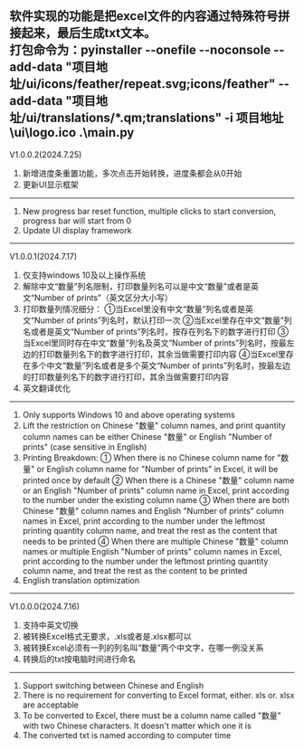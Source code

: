 软件实现的功能是把excel文件的内容通过特殊符号拼接起来，最后生成txt文本。  
打包命令为：pyinstaller --onefile --noconsole --add-data "项目地址/ui/icons/feather/repeat.svg;icons/feather" --add-data "项目地址/ui/translations/*.qm;translations" -i 项目地址\ui\logo.ico .\main.py
---------------------------------------------------------
V1.0.0.2(2024.7.25)
1. 新增进度条重置功能，多次点击开始转换，进度条都会从0开始
2. 更新UI显示框架
---------------------------------------------------------
1. New progress bar reset function, multiple clicks to start conversion, progress bar will start from 0
2. Update UI display framework
---------------------------------------------------------
V1.0.0.1(2024.7.17)
1. 仅支持windows 10及以上操作系统
2. 解除中文“数量”列名限制，打印数量列名可以是中文“数量”或者是英文“Number of prints”（英文区分大小写）
3. 打印数量列情况细分：
	①当Excel里没有中文“数量”列名或者是英文“Number of prints”列名时，默认打印一次
	②当Excel里存在中文“数量”列名或者是英文“Number of prints”列名时，按存在列名下的数字进行打印
	③当Excel里同时存在中文“数量”列名及英文“Number of prints”列名时，按最左边的打印数量列名下的数字进行打印，其余当做需要打印内容
	④当Excel里存在多个中文“数量”列名或者是多个英文“Number of prints”列名时，按最左边的打印数量列名下的数字进行打印，其余当做需要打印内容
4. 英文翻译优化
---------------------------------------------------------
1. Only supports Windows 10 and above operating systems
2. Lift the restriction on Chinese "数量" column names, and print quantity column names can be either Chinese "数量" or English "Number of prints" (case sensitive in English)
3. Printing Breakdown:
	① When there is no Chinese column name for "数量" or English column name for "Number of prints" in Excel, it will be printed once by default
	② When there is a Chinese "数量" column name or an English "Number of prints" column name in Excel, print according to the number under the existing column name
	③ When there are both Chinese "数量" column names and English "Number of prints" column names in Excel, print according to the number under the leftmost printing quantity column name, and treat the rest as the content that needs to be printed
	④ When there are multiple Chinese "数量" column names or multiple English "Number of prints" column names in Excel, print according to the number under the leftmost printing quantity column name, and treat the rest as the content to be printed
4. English translation optimization
---------------------------------------------------------
V1.0.0.0(2024.7.16)
1. 支持中英文切换
2. 被转换Excel格式无要求，.xls或者是.xlsx都可以
3. 被转换Excel必须有一列的列名叫“数量”两个中文字，在哪一例没关系
4. 转换后的txt按电脑时间进行命名
---------------------------------------------------------
1. Support switching between Chinese and English
2. There is no requirement for converting to Excel format, either. xls or. xlsx are acceptable
3. To be converted to Excel, there must be a column name called "数量" with two Chinese characters. It doesn't matter which one it is
4. The converted txt is named according to computer time
